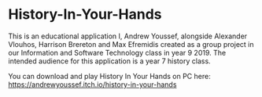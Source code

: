 # History-In-Your-Hands

This is an educational application I, Andrew Youssef, alongside Alexander Vlouhos, Harrison Brereton and Max Efremidis created as a group project in our Information and Software Technology class in year 9 2019.
The intended audience for this application is a year 7 history class.

You can download and play History In Your Hands on PC here: https://andrewyoussef.itch.io/history-in-your-hands
